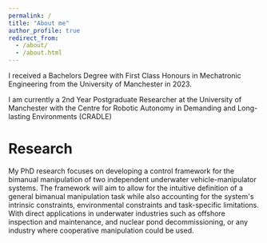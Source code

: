 ```yaml
---
permalink: /
title: "About me"
author_profile: true
redirect_from: 
  - /about/
  - /about.html
---
```

I received a Bachelors Degree with First Class Honours in  Mechatronic Engineering from the University of Manchester in 2023.

I am currently a 2nd Year Postgraduate Researcher at the University of Manchester with the Centre for Robotic Autonomy in Demanding and Long-lasting Environments (CRADLE)

Research
======
My PhD research focuses on developing a control framework for the bimanual manipulation of two independent underwater vehicle-manipulator systems. The framework
will aim to allow for the intuitive definition of a general bimanual manipulation task while also accounting for the system's intrinsic constraints, environmental
constraints and task-specific limitations. With direct applications in underwater industries such as offshore inspection and maintenance, and nuclear pond decommissioning, or any industry where cooperative
manipulation could be used.
